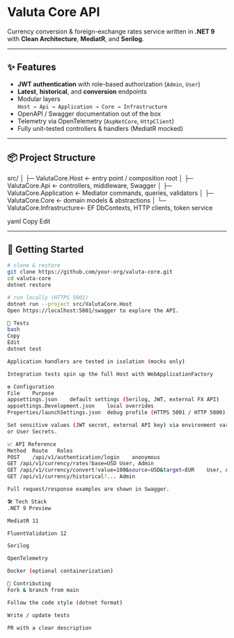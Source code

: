 # Valuta Core API

Currency conversion & foreign-exchange rates service written in **.NET 9**  
with **Clean Architecture**, **MediatR**, and **Serilog**.

---

## ✨ Features
- **JWT authentication** with role-based authorization (`Admin`, `User`)
- **Latest**, **historical**, and **conversion** endpoints
- Modular layers  
  `Host → Api → Application → Core → Infrastructure`
- OpenAPI / Swagger documentation out of the box
- Telemetry via OpenTelemetry (`AspNetCore`, `HttpClient`)
- Fully unit-tested controllers & handlers (MediatR mocked)

---

## 📦 Project Structure
src/
│
├─ ValutaCore.Host ← entry point / composition root
│
├─ ValutaCore.Api ← controllers, middleware, Swagger
│
├─ ValutaCore.Application ← Mediator commands, queries, validators
│
├─ ValutaCore.Core ← domain models & abstractions
│
└─ ValutaCore.Infrastructure← EF DbContexts, HTTP clients, token service

yaml
Copy
Edit

---

## 🚀 Getting Started

```bash
# clone & restore
git clone https://github.com/your-org/valuta-core.git
cd valuta-core
dotnet restore

# run locally (HTTPS 5001)
dotnet run --project src/ValutaCore.Host
Open https://localhost:5001/swagger to explore the API.

🧪 Tests
bash
Copy
Edit
dotnet test

Application handlers are tested in isolation (mocks only)

Integration tests spin up the full Host with WebApplicationFactory

⚙️ Configuration
File	Purpose
appsettings.json	default settings (Serilog, JWT, external FX API)
appsettings.Development.json	local overrides
Properties/launchSettings.json	debug profile (HTTPS 5001 / HTTP 5000)

Set sensitive values (JWT secret, external API key) via environment variables
or User Secrets.

📈 API Reference
Method	Route	Roles
POST	/api/v1/authentication/login	anonymous
GET	/api/v1/currency/rates?base=USD	User, Admin
GET	/api/v1/currency/convert?value=100&source=USD&target=EUR	User, Admin
GET	/api/v1/currency/historical?...	Admin

Full request/response examples are shown in Swagger.

🛠️ Tech Stack
.NET 9 Preview

MediatR 11

FluentValidation 12

Serilog

OpenTelemetry

Docker (optional containerization)

🤝 Contributing
Fork & branch from main

Follow the code style (dotnet format)

Write / update tests

PR with a clear description
